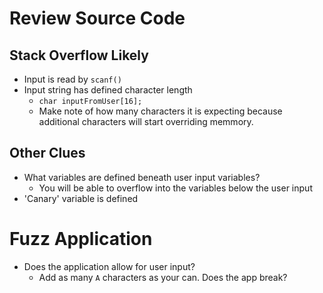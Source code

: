# Review Source Code
## Stack Overflow Likely
- Input is read by `scanf()`
- Input string has defined character length
  - `char inputFromUser[16];`
  - Make note of how many characters it is expecting because additional characters will start overriding memmory.

## Other Clues
- What variables are defined beneath user input variables?
  - You will be able to overflow into the variables below the user input
- 'Canary' variable is defined

# Fuzz Application
- Does the application allow for user input?
  - Add as many `A` characters as your can. Does the app break?